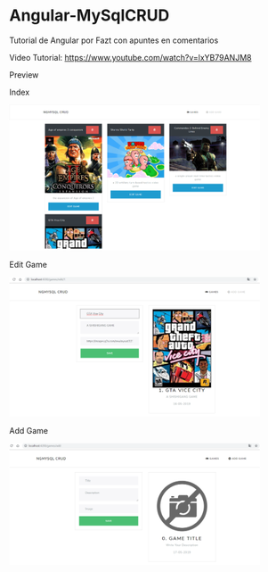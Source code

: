 # Angular-MySqlCRUD
Tutorial de Angular por Fazt con apuntes en comentarios

Video Tutorial: https://www.youtube.com/watch?v=lxYB79ANJM8

Preview

Index

<img src="https://github.com/cesarazocar/Angular-MySqlCRUD/blob/master/gameslist.png" width="450" title="Angular MysqlCRUDe" alt="Angular MysqlCRUD">

Edit Game

<img src="https://github.com/cesarazocar/Angular-MySqlCRUD/blob/master/editgame.png" width="450" title="Angular MysqlCRUDe" alt="Angular MysqlCRUD">

Add Game

<img src="https://github.com/cesarazocar/Angular-MySqlCRUD/blob/master/savegame.png" width="450" title="Angular MysqlCRUDe" alt="Angular MysqlCRUD">
